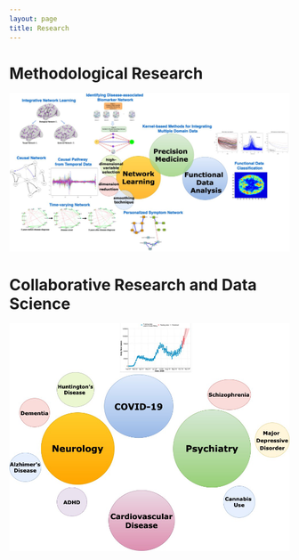```yaml
---
layout: page
title: Research
---
```




# Methodological Research 

<img src="assets/img/method_projects.png" >

# Collaborative Research and Data Science

<img src="assets/img/applied_projects.png">
